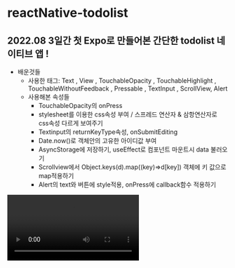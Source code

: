 # reactNative-todolist
## 2022.08 3일간 첫 Expo로 만들어본 간단한 todolist 네이티브 앱  !


* 배운것들 <br/>
  * 사용한 태그: Text , View , TouchableOpacity , TouchableHighlight , TouchableWithoutFeedback , Pressable , TextInput , ScrollView, Alert<br/>
  * 사용해본 속성들  <br/>
    * TouchableOpacity의 onPress<br/>
    * stylesheet를 이용한 css속성 부여 / 스프레드 연산자 & 삼항연산자로 css속성 다르게 보여주기<br/>
    * Textinput의 returnKeyType속성, onSubmitEditing
    * Date.now()로 객체안의 고유한 아이디값 부여 
    * AsyncStorage에 저장하기, useEffect로 컴포넌트 마운트시 data 불러오기
    * Scrollview에서 Object.keys(d).map((key)=>d[key]) 객체에 키 값으로 map적용하기
    * Alert의 text와 버튼에 style적용, onPress에 callback함수 적용하기



<video autoplay src="https://user-images.githubusercontent.com/96907807/184169653-ed04e9d3-fa47-4038-accc-e94363a00fc2.mov"/>








